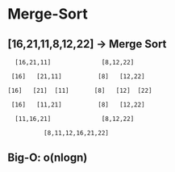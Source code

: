 # Merge-Sort
## [16,21,11,8,12,22] -> Merge Sort

```
  [16,21,11]              [8,12,22]
     
 [16]   [21,11]          [8]   [12,22]

[16]   [21]  [11]       [8]   [12]  [22]

 [16]   [11,21]          [8]   [12,22]

  [11,16,21]              [8,12,22]
  
          [8,11,12,16,21,22]
```
      
## Big-O: o(nlogn)
